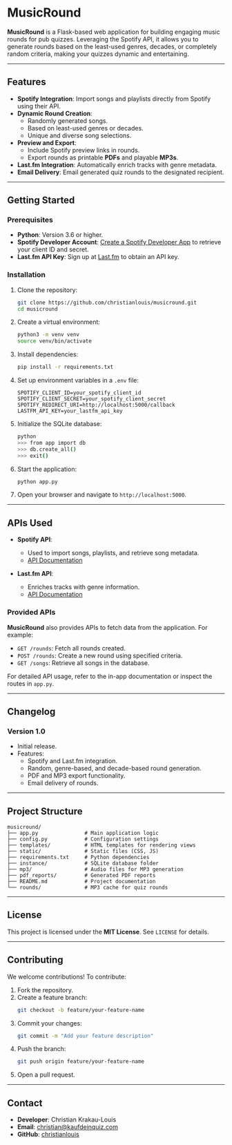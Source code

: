 # MusicRound

**MusicRound** is a Flask-based web application for building engaging music rounds for pub quizzes. Leveraging the Spotify API, it allows you to generate rounds based on the least-used genres, decades, or completely random criteria, making your quizzes dynamic and entertaining.

---

## Features

- **Spotify Integration**: Import songs and playlists directly from Spotify using their API.
- **Dynamic Round Creation**:
  - Randomly generated songs.
  - Based on least-used genres or decades.
  - Unique and diverse song selections.
- **Preview and Export**:
  - Include Spotify preview links in rounds.
  - Export rounds as printable **PDFs** and playable **MP3s**.
- **Last.fm Integration**: Automatically enrich tracks with genre metadata.
- **Email Delivery**: Email generated quiz rounds to the designated recipient.

---

## Getting Started

### Prerequisites

- **Python**: Version 3.6 or higher.
- **Spotify Developer Account**: [Create a Spotify Developer App](https://developer.spotify.com/dashboard/applications) to retrieve your client ID and secret.
- **Last.fm API Key**: Sign up at [Last.fm](https://www.last.fm/api) to obtain an API key.

### Installation

1. Clone the repository:
   ```bash
   git clone https://github.com/christianlouis/musicround.git
   cd musicround
   ```

2. Create a virtual environment:
   ```bash
   python3 -m venv venv
   source venv/bin/activate
   ```

3. Install dependencies:
   ```bash
   pip install -r requirements.txt
   ```

4. Set up environment variables in a `.env` file:
   ```env
   SPOTIFY_CLIENT_ID=your_spotify_client_id
   SPOTIFY_CLIENT_SECRET=your_spotify_client_secret
   SPOTIFY_REDIRECT_URI=http://localhost:5000/callback
   LASTFM_API_KEY=your_lastfm_api_key
   ```

5. Initialize the SQLite database:
   ```bash
   python
   >>> from app import db
   >>> db.create_all()
   >>> exit()
   ```

6. Start the application:
   ```bash
   python app.py
   ```

7. Open your browser and navigate to `http://localhost:5000`.

---

## APIs Used

- **Spotify API**:
  - Used to import songs, playlists, and retrieve song metadata.
  - [API Documentation](https://developer.spotify.com/documentation/web-api/)

- **Last.fm API**:
  - Enriches tracks with genre information.
  - [API Documentation](https://www.last.fm/api)

### Provided APIs

**MusicRound** also provides APIs to fetch data from the application. For example:

- `GET /rounds`: Fetch all rounds created.
- `POST /rounds`: Create a new round using specified criteria.
- `GET /songs`: Retrieve all songs in the database.

For detailed API usage, refer to the in-app documentation or inspect the routes in `app.py`.

---

## Changelog

### Version 1.0
- Initial release.
- Features:
  - Spotify and Last.fm integration.
  - Random, genre-based, and decade-based round generation.
  - PDF and MP3 export functionality.
  - Email delivery of rounds.

---

## Project Structure

```
musicround/
├── app.py               # Main application logic
├── config.py            # Configuration settings
├── templates/           # HTML templates for rendering views
├── static/              # Static files (CSS, JS)
├── requirements.txt     # Python dependencies
├── instance/            # SQLite database folder
├── mp3/                 # Audio files for MP3 generation
├── pdf_reports/         # Generated PDF reports
├── README.md            # Project documentation
└── rounds/              # MP3 cache for quiz rounds
```

---

## License

This project is licensed under the **MIT License**. See `LICENSE` for details.

---

## Contributing

We welcome contributions! To contribute:

1. Fork the repository.
2. Create a feature branch:
   ```bash
   git checkout -b feature/your-feature-name
   ```
3. Commit your changes:
   ```bash
   git commit -m "Add your feature description"
   ```
4. Push the branch:
   ```bash
   git push origin feature/your-feature-name
   ```
5. Open a pull request.

---

## Contact

- **Developer**: Christian Krakau-Louis
- **Email**: [christian@kaufdeinquiz.com](mailto:christian@kaufdeinquiz.com)
- **GitHub**: [christianlouis](https://github.com/christianlouis)
